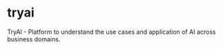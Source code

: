 # tryai
TryAI - Platform to understand the use cases and application of AI across business domains.

